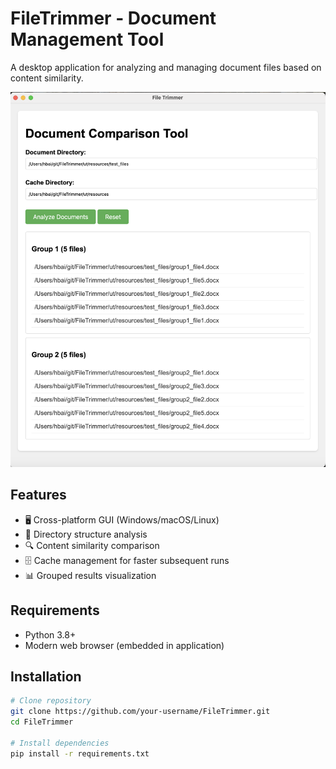 # FileTrimmer - Document Management Tool

A desktop application for analyzing and managing document files based on content similarity.

![Screenshot placeholder](./screenshot.png)

## Features
- 🖥️ Cross-platform GUI (Windows/macOS/Linux)
- 📂 Directory structure analysis
- 🔍 Content similarity comparison
- 🗄️ Cache management for faster subsequent runs
- 📊 Grouped results visualization

## Requirements
- Python 3.8+
- Modern web browser (embedded in application)

## Installation
```bash
# Clone repository
git clone https://github.com/your-username/FileTrimmer.git
cd FileTrimmer

# Install dependencies
pip install -r requirements.txt
